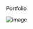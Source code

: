 Portfolio

![image](https://github.com/Sree0076/Sreejith-Portfolio/assets/131008845/dd19c105-9b78-42ae-9e62-284804731368)
